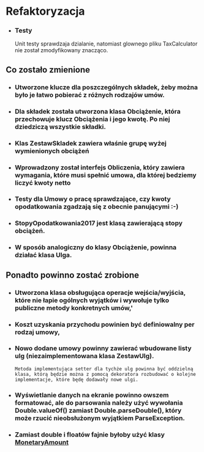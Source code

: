 # Refaktoryzacja

* ### Testy
    Unit testy sprawdzaja dzialanie, natomiast glownego pliku TaxCalculator nie został zmodyfikowany znacząco.


## Co zostało zmienione

* ### Utworzone klucze dla poszczególnych składek, żeby można było je łatwo pobierać z różnych rodzajów umów.
* ### Dla składek została utworzona klasa Obciążenie, która przechowuje klucz Obciążenia i jego kwotę. Po niej dziedziczą wszystkie składki.
* ### Klas ZestawSkladek zawiera właśnie grupę wyżej wymienionych obciążeń
* ### Wprowadzony został interfejs Obliczenia, który zawiera wymagania, które musi spełnić umowa, dla której bedziemy liczyć kwoty netto
* ### Testy dla Umowy o pracę sprawdzające, czy kwoty opodatkowania zgadzają się z obecnie panującymi :-)
* ### StopyOpodatkowania2017 jest klasą zawierającą stopy obciążeń.
* ### W sposób analogiczny do klasy Obciążenie, powinna działać klasa Ulga.

## Ponadto powinno zostać zrobione

 * ### Utworzona klasa obsługująca operacje wejścia/wyjścia, które nie łapie ogólnych wyjątków i wywołuje tylko publiczne metody konkretnych umów,'
 * ### Koszt uzyskania przychodu powinien być definiowalny per rodzaj umowy,
 * ### Nowo dodane umowy powinny zawierać wbudowane listy ulg (niezaimplementowana klasa ZestawUlg).
       Metoda implementująca setter dla tychże ulg powinna być oddzielną klasa, którą będzie można z pomocą dekoratora rozbudować o kolejne implementacje, które będę dodawały nowe ulgi.
 * ### Wyświetlanie danych na ekranie powinno owszem formatować, ale do parsowania należy użyć wywołania Double.valueOf() zamiast Double.parseDouble(), który może rzucić nieobsłużonym wyjątkiem ParseException.
 * ### Zamiast double i floatów fajnie byłoby użyć klasy [MonetaryAmount](http://www.baeldung.com/java-money-and-currency)
